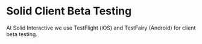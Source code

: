 # Solid Client Beta Testing

At Solid Interactive we use TestFlight (iOS) and TestFairy (Android) for client beta testing.
